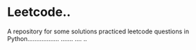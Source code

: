 # Leetcode..
A repository for some solutions practiced leetcode questions in Python.................. ....... ....
..
